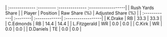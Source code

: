 | :------------- :--------- :-------------- :------------------|
|                       Rush Yards Share                       |
| Player       | Position | Raw Share (%) | Adjusted Share (%) |
| :------------| :--------| :-------------| :------------------|
| K.Drake      | RB       | 33.3          | 33.3               |
| C.Edmonds    | RB       | 14.4          | 14.4               |
| L.Fitzgerald | WR       | 0.0           | 0.0                |
| C.Kirk       | WR       | 0.0           | 0.0                |
| D.Daniels    | TE       | 0.0           | 0.0                |